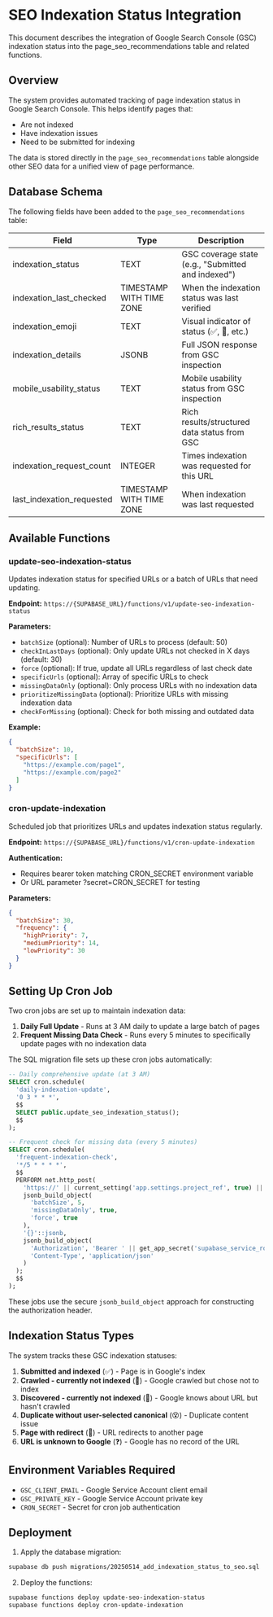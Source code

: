 # SEO Indexation Status Integration

This document describes the integration of Google Search Console (GSC) indexation status into the page_seo_recommendations table and related functions.

## Overview

The system provides automated tracking of page indexation status in Google Search Console. This helps identify pages that:
- Are not indexed
- Have indexation issues
- Need to be submitted for indexing

The data is stored directly in the `page_seo_recommendations` table alongside other SEO data for a unified view of page performance.

## Database Schema

The following fields have been added to the `page_seo_recommendations` table:

| Field                    | Type                    | Description                                         |
|--------------------------|-------------------------|-----------------------------------------------------|
| indexation_status        | TEXT                    | GSC coverage state (e.g., "Submitted and indexed")  |
| indexation_last_checked  | TIMESTAMP WITH TIME ZONE| When the indexation status was last verified        |
| indexation_emoji         | TEXT                    | Visual indicator of status (✅, 👀, etc.)           |
| indexation_details       | JSONB                   | Full JSON response from GSC inspection              |
| mobile_usability_status  | TEXT                    | Mobile usability status from GSC inspection         |
| rich_results_status      | TEXT                    | Rich results/structured data status from GSC         |
| indexation_request_count | INTEGER                 | Times indexation was requested for this URL         |
| last_indexation_requested| TIMESTAMP WITH TIME ZONE| When indexation was last requested                  |

## Available Functions

### update-seo-indexation-status

Updates indexation status for specified URLs or a batch of URLs that need updating.

**Endpoint:** `https://{SUPABASE_URL}/functions/v1/update-seo-indexation-status`

**Parameters:**
- `batchSize` (optional): Number of URLs to process (default: 50)
- `checkInLastDays` (optional): Only update URLs not checked in X days (default: 30)
- `force` (optional): If true, update all URLs regardless of last check date
- `specificUrls` (optional): Array of specific URLs to check
- `missingDataOnly` (optional): Only process URLs with no indexation data
- `prioritizeMissingData` (optional): Prioritize URLs with missing indexation data
- `checkForMissing` (optional): Check for both missing and outdated data

**Example:**
```json
{
  "batchSize": 10,
  "specificUrls": [
    "https://example.com/page1",
    "https://example.com/page2"
  ]
}
```

### cron-update-indexation

Scheduled job that prioritizes URLs and updates indexation status regularly.

**Endpoint:** `https://{SUPABASE_URL}/functions/v1/cron-update-indexation`

**Authentication:**
- Requires bearer token matching CRON_SECRET environment variable
- Or URL parameter ?secret=CRON_SECRET for testing

**Parameters:**
```json
{
  "batchSize": 30,
  "frequency": {
    "highPriority": 7,
    "mediumPriority": 14,
    "lowPriority": 30
  }
}
```

## Setting Up Cron Job

Two cron jobs are set up to maintain indexation data:

1. **Daily Full Update** - Runs at 3 AM daily to update a large batch of pages
2. **Frequent Missing Data Check** - Runs every 5 minutes to specifically update pages with no indexation data

The SQL migration file sets up these cron jobs automatically:

```sql
-- Daily comprehensive update (at 3 AM)
SELECT cron.schedule(
  'daily-indexation-update',
  '0 3 * * *',
  $$
  SELECT public.update_seo_indexation_status();
  $$
);

-- Frequent check for missing data (every 5 minutes)
SELECT cron.schedule(
  'frequent-indexation-check',
  '*/5 * * * *',
  $$
  PERFORM net.http_post(
    'https://' || current_setting('app.settings.project_ref', true) || '.supabase.co/functions/v1/update-seo-indexation-status',
    jsonb_build_object(
      'batchSize', 5,
      'missingDataOnly', true,
      'force', true
    ),
    '{}'::jsonb,
    jsonb_build_object(
      'Authorization', 'Bearer ' || get_app_secret('supabase_service_role_key'),
      'Content-Type', 'application/json'
    )
  );
  $$
);
```

These jobs use the secure `jsonb_build_object` approach for constructing the authorization header.

## Indexation Status Types

The system tracks these GSC indexation statuses:

1. **Submitted and indexed** (✅) - Page is in Google's index
2. **Crawled - currently not indexed** (👀) - Google crawled but chose not to index
3. **Discovered - currently not indexed** (👀) - Google knows about URL but hasn't crawled
4. **Duplicate without user-selected canonical** (😵) - Duplicate content issue
5. **Page with redirect** (🔀) - URL redirects to another page
6. **URL is unknown to Google** (❓) - Google has no record of the URL

## Environment Variables Required

- `GSC_CLIENT_EMAIL` - Google Service Account client email
- `GSC_PRIVATE_KEY` - Google Service Account private key
- `CRON_SECRET` - Secret for cron job authentication

## Deployment

1. Apply the database migration:
```bash
supabase db push migrations/20250514_add_indexation_status_to_seo.sql
```

2. Deploy the functions:
```bash
supabase functions deploy update-seo-indexation-status
supabase functions deploy cron-update-indexation
```